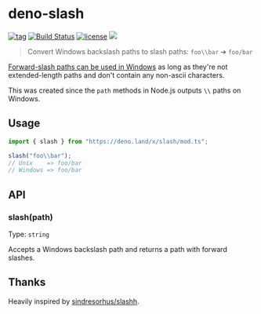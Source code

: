 # deno-slash

[![tag](https://img.shields.io/github/release/justjavac/deno-slash)](https://github.com/justjavac/deno-slash/releases)
[![Build Status](https://github.com/justjavac/deno-slash/workflows/ci/badge.svg?branch=master)](https://github.com/justjavac/deno-slash/actions)
[![license](https://img.shields.io/github/license/justjavac/deno-slash)](https://github.com/justjavac/deno-slash/blob/master/LICENSE)
[![](https://img.shields.io/badge/deno-1.x-green.svg)](https://github.com/denoland/deno)

> Convert Windows backslash paths to slash paths: `foo\\bar` ➔ `foo/bar`

[Forward-slash paths can be used in Windows](http://superuser.com/a/176395/6877) as long as they're not extended-length paths and don't contain any non-ascii characters.

This was created since the `path` methods in Node.js outputs `\\` paths on Windows.

## Usage

```js
import { slash } from "https://deno.land/x/slash/mod.ts";

slash("foo\\bar");
// Unix    => foo/bar
// Windows => foo/bar
```

## API

### slash(path)

Type: `string`

Accepts a Windows backslash path and returns a path with forward slashes.

## Thanks

Heavily inspired by [sindresorhus/slashh](https://github.com/sindresorhus/slash).
